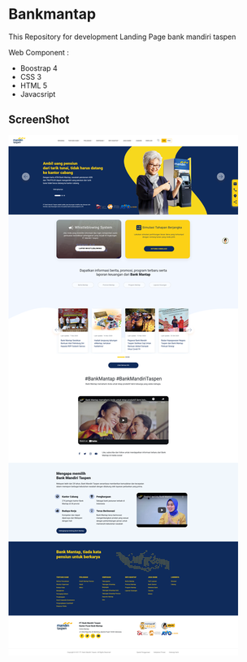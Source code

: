 # Bankmantap
This Repository for development Landing Page bank mandiri taspen

Web Component :
- Boostrap 4
- CSS 3
- HTML 5
- Javacsript

## ScreenShot

<img src="asset/beranda.png"/>